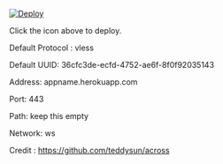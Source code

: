 [![Deploy](https://www.herokucdn.com/deploy/button.png)](https://dashboard.heroku.com/new?template=https://github.com/dasunpamod/xray-heroku-1)

Click the icon above to deploy.

Default Protocol : vless

Default UUID: 36cfc3de-ecfd-4752-ae6f-8f0f92035143

Address: appname.herokuapp.com

Port: 443

Path: keep this empty

Network: ws

Credit : https://github.com/teddysun/across
